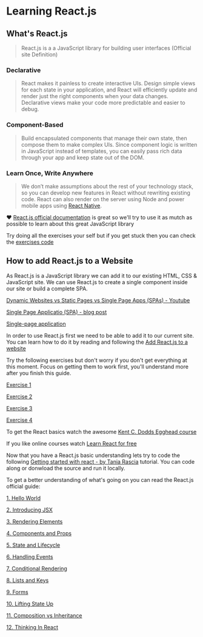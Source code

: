 # Learning React.js

## What's React.js

> React.js is a a JavaScript library for building user interfaces (Official site Definition)

### Declarative

> React makes it painless to create interactive UIs. Design simple views for each state in your application, and React will efficiently update and render just the right components when your data changes. 
Declarative views make your code more predictable and easier to debug.

### Component-Based
> Build encapsulated components that manage their own state, then compose them to make complex UIs.
Since component logic is written in JavaScript instead of templates, you can easily pass rich data through your app and keep state out of the DOM.

### Learn Once, Write Anywhere
> We don’t make assumptions about the rest of your technology stack, so you can develop new features in React without rewriting existing code.
React can also render on the server using Node and power mobile apps using [React Native](https://facebook.github.io/react-native).

❤️ [React.js official documentation](https://reactjs.org) is great so we'll try to use it as mutch as possible to learn about this great JavaScript library

Try doing all the exercises your self but if you get stuck then you can check the [exercises code](examples/exercises)

## How to add React.js to a Website

As React.js is a JavaScript library we can add it to our existing HTML, CSS & JavaScript site. We can use React.js to create a single component inside our site or build a complete SPA.

[Dynamic Websites vs Static Pages vs Single Page Apps (SPAs) - Youtube](https://www.youtube.com/watch?v=Kg0Q_YaQ3Gk)

[Single Page Applicatio (SPA) - blog post](https://www.academind.com/learn/web-dev/dynamic-vs-static-vs-spa)

[Single-page application](https://en.wikipedia.org/wiki/Single-page_application)

In order to use React.js first we need to be able to add it to our current site. You can learn how to do it by reading and following the [Add React.js to a website](https://reactjs.org/docs/add-react-to-a-website.html)

Try the following exercises but don't worry if you don't get everything at this moment. Focus on getting them to work first, you'll understand more after you finish this guide.

[Exercise 1](exercises/ex_1.md)

[Exercise 2](exercises/ex_2.md)

[Exercise 3](exercises/ex_3.md)

[Exercise 4](exercises/ex_4.md)

To get the React basics watch the awesome [Kent C. Dodds Egghead course](https://egghead.io/courses/the-beginner-s-guide-to-react)

If you like online courses watch [Learn React for free](https://scrimba.com/g/glearnreact)

Now that you have a React.js basic understanding lets try to code the following [Getting started with react - by Tania Rascia](https://www.taniarascia.com/getting-started-with-react) tutorial. You can code along or donwload the source and run it locally.

To get a better understanding of what's going on you can read the React.js official guide:

[1. Hello World](https://reactjs.org/docs/hello-world.html)

[2. Introducing JSX](https://reactjs.org/docs/introducing-jsx.html)

[3. Rendering Elements](https://reactjs.org/docs/rendering-elements.html)

[4. Components and Props](https://reactjs.org/docs/components-and-props.html)

[5. State and Lifecycle](https://reactjs.org/docs/state-and-lifecycle.html)

[6. Handling Events](https://reactjs.org/docs/handling-events.html)

[7. Conditional Rendering](https://reactjs.org/docs/conditional-rendering.html)

[8. Lists and Keys](https://reactjs.org/docs/lists-and-keys.html)

[9. Forms](https://reactjs.org/docs/forms.html)

[10. Lifting State Up](https://reactjs.org/docs/lifting-state-up.html)

[11. Composition vs Inheritance](https://reactjs.org/docs/composition-vs-inheritance.html)

[12. Thinking In React](https://reactjs.org/docs/thinking-in-react.html)

